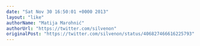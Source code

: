 ```yaml
---
date: "Sat Nov 30 16:50:01 +0000 2013"
layout: "like"
authorName: "Matija Marohnić"
authorUrl: "https://twitter.com/silvenon"
originalPost: "https://twitter.com/silvenon/status/406827466616225793"
---
```

